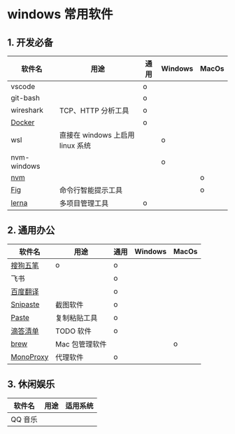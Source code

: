 # windows 常用软件

## 1. 开发必备

| 软件名                                                       | 用途                             | 通用 | Windows | MacOs |
| ------------------------------------------------------------ | -------------------------------- | ---- | ------- | ----- |
| vscode                                                       |                                  | o    |         |       |
| git-bash                                                     |                                  | o    |         |       |
| wireshark                                                    | TCP、HTTP 分析工具               | o    |         |       |
| [Docker](https://docs.docker.com/get-docker/)                |                                  | o    |         |       |
| wsl                                                          | 直接在 windows 上启用 linux 系统 |      | o       |       |
| nvm-windows                                                  |                                  |      | o       |       |
| [nvm](https://github.com/nvm-sh/nvm#installing-and-updating) |                                  |      |         | o     |
| [Fig](https://fig.io/)                                       | 命令行智能提示工具               |      |         | o     |
| [lerna](https://github.com/lerna/lerna)                      | 多项目管理工具                   | o    |         |       |

## 2. 通用办公

| 软件名                                                                                 | 用途           | 通用 | Windows | MacOs |
| -------------------------------------------------------------------------------------- | -------------- | ---- | ------- | ----- |
| [搜狗五笔](https://pinyin.sogou.com/mac/wubi.php)                                      | o              | o    |         |       |
| 飞书                                                                                   |                | o    |         |       |
| [百度翻译](https://fanyi.baidu.com/appdownload/download.html?tab=desktop&fr=pcproduct) |                | o    |         |       |
| [Snipaste](https://www.snipaste.com/)                                                  | 截图软件       | o    |         |       |
| [Paste](https://pasteapp.io/)                                                          | 复制粘贴工具   | o    |         |       |
| [滴答清单](https://www.dida365.com/about/download)                                     | TODO 软件      | o    |         |       |
| [brew](https://brew.sh/)                                                               | Mac 包管理软件 |      |         | o     |
| [MonoProxy](https://mymonocloud.com/knowledgebase)                                     | 代理软件       | o    |         |       |

## 3. 休闲娱乐

| 软件名  | 用途 | 适用系统 |
| ------- | ---- | -------- |
| QQ 音乐 |      |          |
